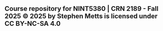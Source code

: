 ## Course repository for NINT5380 | CRN 2189 - Fall 2025 © 2025 by Stephen Metts is licensed under CC BY-NC-SA 4.0 